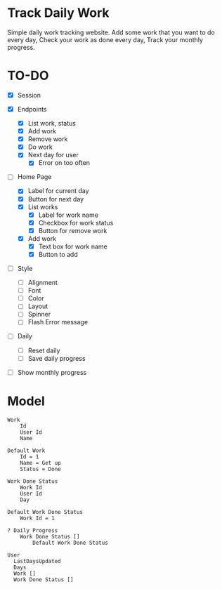 # Track Daily Work

Simple daily work tracking website.
Add some work that you want to do every day, Check your work as done every day, Track your monthly progress.

# TO-DO

- [x] Session
- [x] Endpoints
  - [x] List work, status
  - [x] Add work
  - [x] Remove work
  - [x] Do work
  - [x] Next day for user
    - [x] Error on too often
- [ ] Home Page
  - [x] Label for current day
  - [x] Button for next day
  - [x] List works
    - [x] Label for work name
    - [x] Checkbox for work status
    - [x] Button for remove work
  - [x] Add work
      - [x] Text box for work name
      - [x] Button to add
- [ ] Style
  - [ ] Alignment
  - [ ] Font
  - [ ] Color
  - [ ] Layout
  - [ ] Spinner
  - [ ] Flash Error message
- [ ] Daily
  - [ ] Reset daily
  - [ ] Save daily progress
- [ ] Show monthly progress


# Model

    Work
        Id
        User Id
        Name

    Default Work
        Id = 1
        Name = Get up
        Status = Done

    Work Done Status
        Work Id
        User Id
        Day

    Default Work Done Status
        Work Id = 1

    ? Daily Progress
        Work Done Status []
            Default Work Done Status

    User
      LastDaysUpdated
      Days
      Work []
      Work Done Status []
